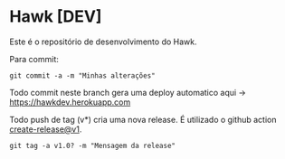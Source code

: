# Hawk [DEV]

Este é o repositório de desenvolvimento do Hawk.

Para commit:


``` git commit -a -m "Minhas alterações" ```


Todo commit neste branch gera uma deploy automatico aqui -> https://hawkdev.herokuapp.com

Todo push de tag (v*) cria uma nova release. É utilizado o github action [create-release@v1](.github/workflows/tags-to-release.yml).

``` git tag -a v1.0? -m "Mensagem da release"  ```



